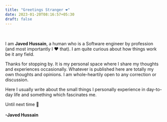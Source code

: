 ```yaml
---
title: "Greetings Stranger ❤️"
date: 2023-01-20T08:16:57+05:30
draft: false
---
```


<br></br>
I am **Javed Hussain**, a human who is a Software engineer by profession (and most importantly I :heart: that). I am quite curious about how things work be it any field.

Thanks for stopping by. It is my personal space where I share my thoughts and experiences occasionally. Whatever is published here are totally my own thoughts and opinions. I am whole-heartily open to any correction or discussion.

Here I usually write about the small things I personally experience in day-to-day life and something which fascinates me.

Until next time :wave:
<br></br>
**-Javed Hussain**
